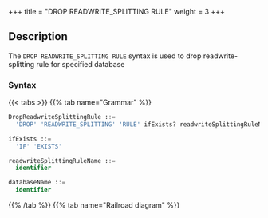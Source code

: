 +++
title = "DROP READWRITE_SPLITTING RULE"
weight = 3
+++

## Description

The `DROP READWRITE_SPLITTING RULE` syntax is used to drop readwrite-splitting rule for specified database

### Syntax

{{< tabs >}}
{{% tab name="Grammar" %}}
```sql
DropReadwriteSplittingRule ::=
  'DROP' 'READWRITE_SPLITTING' 'RULE' ifExists? readwriteSplittingRuleName (',' readwriteSplittingRuleName)* ('FROM' databaseName)?

ifExists ::=
  'IF' 'EXISTS'

readwriteSplittingRuleName ::=
  identifier

databaseName ::=
  identifier
```
{{% /tab %}}
{{% tab name="Railroad diagram" %}}
<iframe frameborder="0" name="diagram" id="diagram" width="100%" height="100%"></iframe>
{{% /tab %}}
{{< /tabs >}}

### Supplement

- When `databaseName` is not specified, the default is the currently used `DATABASE`. If `DATABASE` is not used, `No database selected` will be prompted;
- `ifExists` clause is used for avoid `Readwrite-splitting rule not exists` error.

### Example

- Drop readwrite-splitting rule for specified database

```sql
DROP READWRITE_SPLITTING RULE ms_group_1 FROM readwrite_splitting_db;
```

- Drop readwrite-splitting rule for current database

```sql
DROP READWRITE_SPLITTING RULE ms_group_1;
```

- Drop readwrite-splitting rule with `ifExists` clause

```sql
DROP READWRITE_SPLITTING RULE IF EXISTS ms_group_1;
```

### Reserved word

`DROP`, `READWRITE_SPLITTING`, `RULE`

### Related links

- [Reserved word](/en/user-manual/shardingsphere-proxy/distsql/syntax/reserved-word/)
